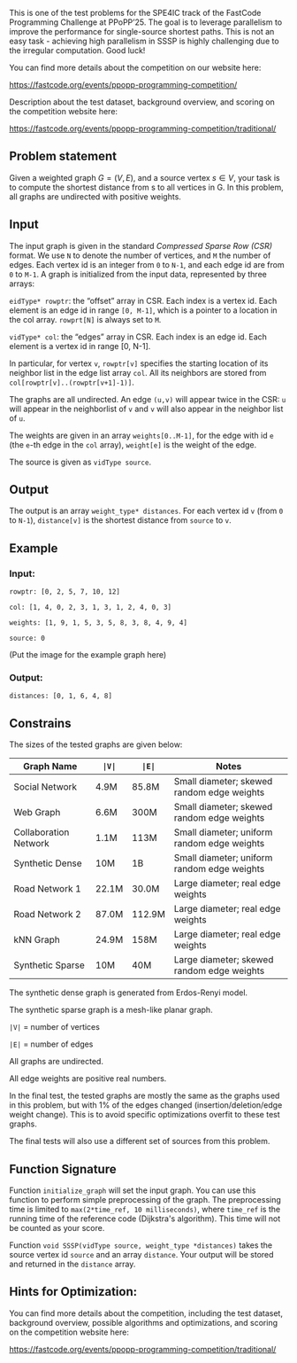This is one of the test problems for the SPE4IC track of the FastCode Programming Challenge at PPoPP’25. The goal is to leverage parallelism to improve the performance for single-source shortest paths. This is not an easy task - achieving high parallelism in SSSP is highly challenging due to the irregular computation. Good luck!

You can find more details about the competition on our website here:

https://fastcode.org/events/ppopp-programming-competition/

Description about the test dataset, background overview, and scoring on the competition website here:

https://fastcode.org/events/ppopp-programming-competition/traditional/


## Problem statement

Given a weighted graph $G=(V,E)$, and a source vertex $s\in V$, your task is to compute the shortest distance from s to all vertices in G. In this problem, all graphs are undirected with positive weights. 

## Input

The input graph is given in the standard *Compressed Sparse Row (CSR)* format. We use `N` to denote the number of vertices, and `M` the number of edges. Each vertex id is an integer from `0` to `N-1`, and each edge id are from `0` to `M-1`. A graph is initialized from the input data, represented by three arrays:

`eidType* rowptr`: the “offset” array in CSR. Each index is a vertex id. Each element is an edge id in range `[0, M-1]`, which is a pointer to a location in the col array. `rowprt[N]` is always set to `M`.

`vidType* col`: the “edges” array in CSR. Each index is an edge id. Each element is a vertex id in range [0, N-1]. 

In particular, for vertex `v`, `rowptr[v]` specifies the starting location of its neighbor list in the edge list array `col`. All its neighbors are stored from `col[rowptr[v]..(rowptr[v+1]-1)]`. 

The graphs are all undirected. An edge `(u,v)` will appear twice in the CSR: `u` will appear in the neighborlist of `v` and `v` will also appear in the neighbor list of `u`.

The weights are given in an array `weights[0..M-1]`, for the edge with id `e` (the `e`-th edge in the `col` array), `weight[e]` is the weight of the edge. 

The source is given as `vidType source`.

## Output

The output is an array `weight_type* distances`. For each vertex id `v` (from `0` to `N-1`), `distance[v]` is the shortest distance from `source` to `v`.

## Example

### Input:
`rowptr: [0, 2, 5, 7, 10, 12]`

`col: [1, 4, 0, 2, 3, 1, 3, 1, 2, 4, 0, 3]`

`weights: [1, 9, 1, 5, 3, 5, 8, 3, 8, 4, 9, 4]`

`source: 0` 

(Put the image for the example graph here)


### Output: 

`distances: [0, 1, 6, 4, 8]`

## Constrains

The sizes of the tested graphs are given below:

| Graph Name    | `\|V\|` | `\|E\|` | Notes |
| ------- | ------- | ------- | ------- |
| Social Network  |  4.9M   | 85.8M | Small diameter; skewed random edge weights |
| Web Graph | 6.6M     | 300M | Small diameter; skewed random edge weights |
| Collaboration Network    | 1.1M    | 113M | Small diameter; uniform random edge weights|
| Synthetic Dense | 10M | 1B | Small diameter; uniform random edge weights | 
| Road Network 1 | 22.1M | 30.0M | Large diameter; real edge weights |
| Road Network 2 | 87.0M | 112.9M | Large diameter; real edge weights |
| kNN Graph | 24.9M | 158M | Large diameter; real edge weights |
| Synthetic Sparse | 10M | 40M | Large diameter; skewed random edge weights |

The synthetic dense graph is generated from Erdos-Renyi model.

The synthetic sparse graph is a mesh-like planar graph. 

`|V|` = number of vertices

`|E|` = number of edges

All graphs are undirected. 

All edge weights are positive real numbers.

In the final test, the tested graphs are mostly the same as the graphs used in this problem, but with 1% of the edges changed (insertion/deletion/edge weight change). This is to avoid specific optimizations overfit to these test graphs. 

The final tests will also use a different set of sources from this problem. 

## Function Signature

Function `initialize_graph` will set the input graph. You can use this function to perform simple preprocessing of the graph. The preprocessing time is limited to `max(2*time_ref, 10 milliseconds)`, where `time_ref` is the running time of the reference code (Dijkstra's algorithm). This time will not be counted as your score.

Function `void SSSP(vidType source, weight_type *distances)` takes the source vertex id `source` and an array `distance`. Your output will be stored and returned in the `distance` array.

## Hints for Optimization:

You can find more details about the competition, including the test dataset, background overview, possible algorithms and optimizations, and scoring on the competition website here:


https://fastcode.org/events/ppopp-programming-competition/traditional/
